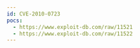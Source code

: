 ```yaml
---
id: CVE-2010-0723
pocs:
  - https://www.exploit-db.com/raw/11521
  - https://www.exploit-db.com/raw/11522
---
```

